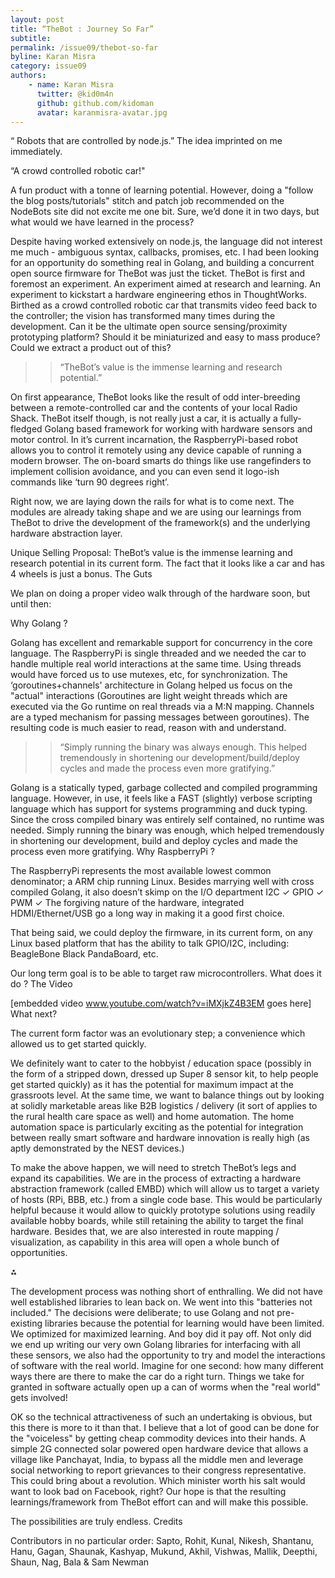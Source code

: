 ```yaml
---
layout: post
title: “TheBot : Journey So Far”
subtitle: 
permalink: /issue09/thebot-so-far
byline: Karan Misra
category: issue09
authors: 
    - name: Karan Misra
      twitter: @kid0m4n
      github: github.com/kidoman
      avatar: karanmisra-avatar.jpg
---
```


“ Robots that are controlled by node.js.” The idea imprinted on me immediately. 

“A crowd controlled robotic car!" 

A fun product with a tonne of learning potential. However, doing a "follow the blog posts/tutorials" stitch and patch job recommended on the NodeBots site did not excite me one bit. Sure, we’d done it in two days, but what would we have learned in the process? 

Despite having worked extensively on node.js, the language did not interest me much - ambiguous syntax, callbacks, promises, etc. I had been looking for an opportunity do something real in Golang, and building a concurrent open source firmware for TheBot was just the ticket.
TheBot is first and foremost an experiment. An experiment aimed at research and learning. An experiment to kickstart a hardware engineering ethos in ThoughtWorks. Birthed as a crowd controlled robotic car that transmits video feed back to the controller; the vision has transformed many times during the development. Can it be the ultimate open source sensing/proximity prototyping platform? Should it be miniaturized and easy to mass produce? Could we extract a product out of this?

>> “TheBot’s value is the immense learning and research potential.”

On first appearance, TheBot looks like the result of odd inter-breeding between a remote-controlled car and the contents of your local Radio Shack. TheBot itself though, is not really just a car, it is actually a fully-fledged Golang based framework for working with hardware sensors and motor control. In it’s current incarnation, the RaspberryPi-based robot allows you to control it remotely using any device capable of running a modern browser. The on-board smarts do things like use rangefinders to implement collision avoidance, and you can even send it logo-ish commands like ‘turn 90 degrees right’.

Right now, we are laying down the rails for what is to come next. The modules are already taking shape and we are using our learnings from TheBot to drive the development of the framework(s) and the underlying hardware abstraction layer. 

Unique Selling Proposal: TheBot’s value is the immense learning and research potential in its current form. The fact that it looks like a car and has 4 wheels is just a bonus.
The Guts

We plan on doing a proper video walk through of the hardware soon, but until then:

Why Golang ?

Golang has excellent and remarkable support for concurrency in the core language. The RaspberryPi is single threaded and we needed the car to handle multiple real world interactions at the same time. Using threads would have forced us to use mutexes, etc, for synchronization. The ‘goroutines+channels' architecture in Golang helped us focus on the "actual" interactions (Goroutines are light weight threads which are executed via the Go runtime on real threads via a M:N mapping. Channels are a typed mechanism for passing messages between goroutines). The resulting code is much easier to read, reason with and understand.

>> “Simply running the binary was always enough. This helped tremendously in shortening our development/build/deploy cycles and made the process even more gratifying.”

Golang is a statically typed, garbage collected and compiled programming language. However, in use, it feels like a FAST (slightly) verbose scripting language which has support for systems programming  and duck typing. Since the cross compiled binary was entirely self contained, no runtime was needed. Simply running the binary was enough, which helped tremendously in shortening our development, build and deploy cycles and made the process even more gratifying.
Why RaspberryPi ?

The RaspberryPi represents the most available lowest common denominator; a ARM chip running Linux. Besides marrying well with cross compiled Golang, it also doesn’t skimp on the I/O department I2C ✓ GPIO ✓ PWM ✓ The forgiving nature of the hardware, integrated HDMI/Ethernet/USB go a long way in making it a good first choice.

That being said, we could deploy the firmware, in its current form, on any Linux based platform that has the ability to talk GPIO/I2C, including:
BeagleBone Black
PandaBoard, etc.

Our long term goal is to be able to target raw microcontrollers.
What does it do ? The Video

[embedded video www.youtube.com/watch?v=iMXjkZ4B3EM goes here]
What next?

The current form factor was an evolutionary step; a convenience which allowed us to get started quickly. 

We definitely want to cater to the hobbyist / education space (possibly in the form of a stripped down, dressed up Super 8 sensor kit, to help people get started quickly) as it has the potential for maximum impact at the grassroots level. At the same time, we want to balance things out by looking at solidly marketable areas like B2B logistics / delivery (it sort of applies to the rural health care space as well) and home automation. The home automation space is particularly exciting as the potential for integration between really smart software and hardware innovation is really high (as aptly demonstrated by the NEST devices.)

To make the above happen, we will need to stretch TheBot’s legs and expand its capabilities. We are in the process of extracting a hardware abstraction framework (called EMBD) which will allow us to target a variety of hosts (RPi, BBB, etc.) from a single code base. This would be particularly helpful because it would allow to quickly prototype solutions using readily available hobby boards, while still retaining the ability to target the final hardware. Besides that, we are also interested in route mapping / visualization, as capability in this area will open a whole bunch of opportunities. 

⁂

The development process was nothing short of enthralling. We did not have well established libraries to lean back on. We went into this "batteries not included." The decisions were deliberate; to use Golang and not pre-existing libraries because the potential for learning would have been limited. We optimized for maximized learning. And boy did it pay off. Not only did we end up writing our very own Golang libraries for interfacing with all these sensors, we also had the opportunity to try and model the interactions of software with the real world. Imagine for one second: how many different ways there are there to make the car do a right turn. Things we take for granted in software actually open up a can of worms when the "real world" gets involved!

OK so the technical attractiveness of such an undertaking is obvious, but this there is more to it than that. I believe that a lot of good can be done for the "voiceless" by getting cheap commodity devices into their hands. A simple 2G connected solar powered open hardware device that allows a village like Panchayat, India, to bypass all the middle men and leverage social networking to report grievances to their congress representative. This could bring about a revolution. Which minister worth his salt would want to look bad on Facebook, right? Our hope is that the resulting learnings/framework from TheBot effort can and will make this possible. 

The possibilities are truly endless.
Credits

Contributors in no particular order: Sapto, Rohit, Kunal, Nikesh, Shantanu, Hanu, Gagan, Shaunak, Kashyap, Mukund, Akhil, Vishwas, Mallik, Deepthi, Shaun, Nag, Bala & Sam Newman


